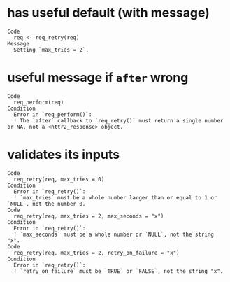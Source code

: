 # has useful default (with message)

    Code
      req <- req_retry(req)
    Message
      Setting `max_tries = 2`.

# useful message if `after` wrong

    Code
      req_perform(req)
    Condition
      Error in `req_perform()`:
      ! The `after` callback to `req_retry()` must return a single number or NA, not a <httr2_response> object.

# validates its inputs

    Code
      req_retry(req, max_tries = 0)
    Condition
      Error in `req_retry()`:
      ! `max_tries` must be a whole number larger than or equal to 1 or `NULL`, not the number 0.
    Code
      req_retry(req, max_tries = 2, max_seconds = "x")
    Condition
      Error in `req_retry()`:
      ! `max_seconds` must be a whole number or `NULL`, not the string "x".
    Code
      req_retry(req, max_tries = 2, retry_on_failure = "x")
    Condition
      Error in `req_retry()`:
      ! `retry_on_failure` must be `TRUE` or `FALSE`, not the string "x".

